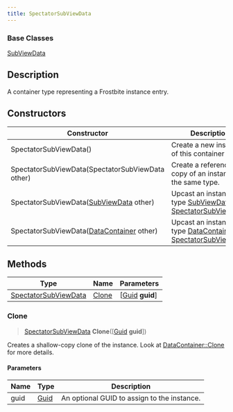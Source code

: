 ```yaml
---
title: SpectatorSubViewData
---
```

### Base Classes

[SubViewData](SubViewData)

## Description

A container type representing a Frostbite instance entry.

## Constructors

| Constructor                                                                     | Description                                                                                                                     |
| ------------------------------------------------------------------------------- | ------------------------------------------------------------------------------------------------------------------------------- |
| SpectatorSubViewData()                                                          | Create a new instance of this container type.                                                                                   |
| SpectatorSubViewData(SpectatorSubViewData other)                                | Create a reference copy of an instance of the same type.                                                                        |
| SpectatorSubViewData([SubViewData](SubViewData) other)                          | Upcast an instance of type [SubViewData](SubViewData) to [SpectatorSubViewData](SpectatorSubViewData).                          |
| SpectatorSubViewData([DataContainer](/vext/ref/shared/class/datacontainer) other) | Upcast an instance of type [DataContainer](/vext/ref/shared/class/datacontainer) to [SpectatorSubViewData](SpectatorSubViewData). |

## Methods

| Type                                         | Name            | Parameters                                     |
| -------------------------------------------- | --------------- | ---------------------------------------------- |
| [SpectatorSubViewData](SpectatorSubViewData) | [Clone](#clone) | \[[Guid](/vext/ref/shared/class/guid) **guid**\] |

### Clone

> [SpectatorSubViewData](SpectatorSubViewData) **Clone**(\[[Guid](/vext/ref/shared/class/guid) **guid**\])

Creates a shallow-copy clone of the instance. Look at [DataContainer::Clone](/vext/ref/shared/class/datacontainer#clone) for more details.

#### Parameters

| Name | Type         | Description                                 |
| ---- | ------------ | ------------------------------------------- |
| guid | [Guid](Guid) | An optional GUID to assign to the instance. |
